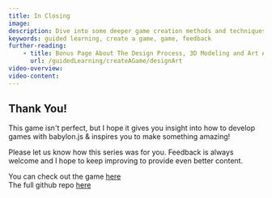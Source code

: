```yaml
---
title: In Closing
image:
description: Dive into some deeper game creation methods and techniques.
keywords: guided learning, create a game, game, feedback
further-reading:
    - title: Bonus Page About The Design Process, 3D Modeling and Art Assets
      url: /guidedLearning/createAGame/designArt
video-overview:
video-content:
---
```


## Thank You!

This game isn't perfect, but I hope it gives you insight into how to develop games with babylon.js & inspires you to make something amazing!

Please let us know how this series was for you. Feedback is always welcome and I hope to keep improving to provide even better content.

You can check out the game [here](https://capucat.github.io/summers-festival)  
The full github repo [here](https://github.com/BabylonJS/SummerFestival)
